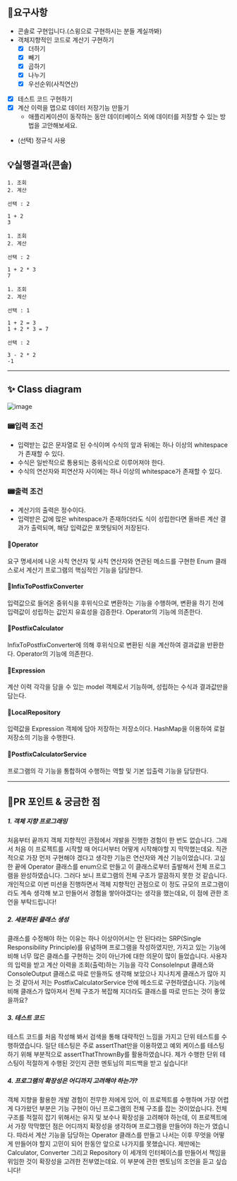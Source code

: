 ## 🧨요구사항
- 콘솔로 구현입니다.(스윙으로 구현하시는 분들 계실까봐) 
- 객체지향적인 코드로 계산기 구현하기
    - [x]  더하기
    - [x]  빼기
    - [x]  곱하기
    - [x]  나누기
    - [x]  우선순위(사칙연산)
- [x]  테스트 코드 구현하기
- [x]  계산 이력을 맵으로 데이터 저장기능 만들기
    - 애플리케이션이 동작하는 동안 데이터베이스 외에 데이터를 저장할 수 있는 방법을 고안해보세요.
- (선택) 정규식 사용

## 💡실행결과(콘솔)
```
1. 조회
2. 계산

선택 : 2

1 + 2
3

1. 조회
2. 계산

선택 : 2

1 + 2 * 3
7

1. 조회
2. 계산

선택 : 1

1 + 2 = 3
1 + 2 * 3 = 7

선택 : 2

3 - 2 * 2
-1
```

---

## ✨ Class diagram

![image](https://user-images.githubusercontent.com/52945862/160513354-be501e3b-3e99-4872-bc09-bc066e7ca398.png)


### 📟입력 조건
- 입력받는 값은 문자열로 된 수식이며 수식의 앞과 뒤에는 하나 이상의 whitespace가 존재할 수 있다.
- 수식은 일반적으로 통용되는 중위식으로 이루어져야 한다.
- 수식의 연산자와 피연산자 사이에는 하나 이상의 whitespace가 존재할 수 있다.
### 📟출력 조건
- 계산기의 출력은 정수이다.
- 입력받은 값에 많은 whitespace가 존재하더라도 식이 성립한다면 올바른 계산 결과가 출력되며, 해당 입력값은 포맷팅되어 저장된다.


#### 🔆Operator 
요구 명세서에 나온 사칙 연산자 및 사칙 연산자와 연관된 메소드를 구현한 Enum 클래스로서 계산기 프로그램의 핵심적인 기능을 담당한다.
#### 🔆InfixToPostfixConverter
입력값으로 들어온 중위식을 후위식으로 변환하는 기능을 수행하며, 변환을 하기 전에 입력값이 성립하는 값인지 유효성을 검증한다. Operator의 기능에 의존한다.
#### 🔆PostfixCalculator
InfixToPostfixConverter에 의해 후위식으로 변환된 식을 계산하여 결과값을 반환한다. Operator의 기능에 의존한다.
#### 🔆Expression
계산 이력 각각을 담을 수 있는 model 객체로서 기능하며, 성립하는 수식과 결과값만을 담는다.
#### 🔆LocalRepository
입력값을 Expression 객체에 담아 저장하는 저장소이다. HashMap을 이용하여 로컬 저장소의 기능을 수행한다.
#### 🔆PostfixCalculatorService
프로그램의 각 기능을 통합하여 수행하는 역할 및 기본 입출력 기능을 담당한다.

---

## 🌠PR 포인트 & 궁금한 점

##### 1. 객체 지향 프로그래밍
 처음부터 끝까지 객체 지향적인 관점에서 개발을 진행한 경험이 한 번도 없습니다. 그래서 처음 이 프로젝트를 시작할 때 어디서부터 어떻게 시작해야할 지 막막했는데요.
직관적으로 가장 먼저 구현해야 겠다고 생각한 기능은 연산자와 계산 기능이었습니다. 고심한 끝에 Operator 클래스를 enum으로 만들고 이 클래스로부터 출발해서 
전체 프로그램을 완성하였습니다. 그러다 보니 프로그램의 전체 구조가 깔끔하지 못한 것 같습니다. 개인적으로 이번 미션을 진행하면서 객체 지향적인 관점으로 이 정도 규모의 프로그램이라도 계속 생각해 보고 만들어서 경험을 쌓아야겠다는 생각을 했는데요, 이 점에 관한 조언을 부탁드립니다!

##### 2. 세분화된 클래스 생성
 클래스를 수정해야 하는 이유는 하나 이상이어서는 안 된다라는 SRP(Single Responsibility Principle)를 유념하며 프로그램을 작성하였지만, 가지고 있는 기능에 비해 너무 많은 클래스를 구현하는 것이 아닌가에 대한 의문이 많이 들었습니다. 사용자의 입력을 받고 계산 이력을 조회(출력)하는 기능을 각각 ConsoleInput 클래스와 ConsoleOutput 클래스로 따로 만들까도 생각해 보았으나 지나치게 클래스가 많아 지는 것 같아서 저는 PostfixCalculatorService 안에 메소드로 구현하였습니다. 기능에 비해 클래스가 많아져서 전체 구조가 복잡해 지더라도 클래스를 따로 만드는 것이 좋았을까요?

##### 3. 테스트 코드
  테스트 코드를 처음 작성해 봐서 검색을 통해 대략적인 느낌을 가지고 단위 테스트를 수행하였습니다. 일단 테스팅은 주로 assertThat만을 이용하였고 예외 케이스를
 테스팅 하기 위해 부분적으로 assertThatThrownBy를 활용하였습니다. 제가 수행한 단위 테스팅이 적절하게 수행된 것인지 관한 멘토님의 피드백을 받고 싶습니다!
 
##### 4. 프로그램의 확장성은 어디까지 고려해야 하는가?
  객체 지향을 활용한 개발 경험이 전무한 저에게 있어, 이 프로젝트를 수행하며 가장 어렵게 다가왔던 부분은 기능 구현이 아닌 프로그램의 전체 구조를 잡는 것이었습니다. 
 전체 구조를 적절히 잡기 위해서는 유지 및 보수나 확장성을 고려해야 하는데, 이 프로젝트에서 가장 막막했던 점은 어디까지 확장성을 생각하며 프로그램을 만들어야 하는가 였습니다. 따라서 계산 기능을 담당하는 Operator 클래스를 만들고 나서는 이후 무엇을 어떻게 만들어야 할지 고민이 되어 한동안 앞으로 나가지를 못했습니다. 제딴에는 Calculator, Converter 그리고 Repository 이 세개의 인터페이스를 만들어서 책임을 위임한 것이 확장성을 고려한 전부였는데요. 이 부분에 관한 멘토님의 조언을 듣고 싶습니다!
 
 





